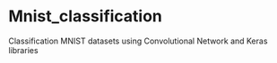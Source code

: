 # Mnist_classification
Classification MNIST datasets using Convolutional Network and Keras libraries

